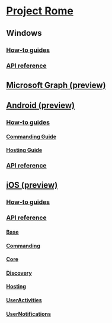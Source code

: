 # [Project Rome](index.md)

## Windows
### [How-to guides](https://docs.microsoft.com/windows/uwp/launch-resume/connected-apps-and-devices)
### [API reference](https://docs.microsoft.com/uwp/api/windows.system.remotesystems)

## [Microsoft Graph (preview)](MSGraph/index.md)

## [Android (preview)](Android/index.md)
### [How-to guides](Android/how-to-guides/index.md)
#### [Commanding Guide](Android/how-to-guides/command-remote-devices-and-apps-android.md)
#### [Hosting Guide](Android/how-to-guides/hosting-android.md)
### [API reference](https://docs.microsoft.com/java/api/com.microsoft.connecteddevices.base._async_operation.asyncoperation)


## [iOS (preview)](iOS/index.md)
### [How-to guides](iOS/how-to-guides/index.md)
### [API reference](iOS/api-reference/index.md)
#### [Base](iOS/api-reference/relay/base/index.md)
#### [Commanding](iOS/api-reference/relay/commanding/index.md)
#### [Core](iOS/api-reference/relay/core/index.md)
#### [Discovery](iOS/api-reference/relay/discovery/index.md)
#### [Hosting](iOS/api-reference/relay/hosting/index.md)
#### [UserActivities](iOS/api-reference/activities/useractivities/index.md)
#### [UserNotifications](iOS/api-reference/activities/usernotifications/index.md)
